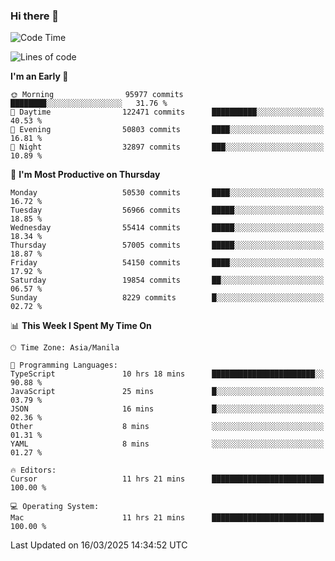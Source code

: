 ### Hi there 👋

<!--START_SECTION:waka-->
![Code Time](http://img.shields.io/badge/Code%20Time-5%2C934%20hrs%2024%20mins-blue)

![Lines of code](https://img.shields.io/badge/From%20Hello%20World%20I%27ve%20Written-117.8%20million%20lines%20of%20code-blue)

**I'm an Early 🐤** 

```text
🌞 Morning                95977 commits       ████████░░░░░░░░░░░░░░░░░   31.76 % 
🌆 Daytime                122471 commits      ██████████░░░░░░░░░░░░░░░   40.53 % 
🌃 Evening                50803 commits       ████░░░░░░░░░░░░░░░░░░░░░   16.81 % 
🌙 Night                  32897 commits       ███░░░░░░░░░░░░░░░░░░░░░░   10.89 % 
```
📅 **I'm Most Productive on Thursday** 

```text
Monday                   50530 commits       ████░░░░░░░░░░░░░░░░░░░░░   16.72 % 
Tuesday                  56966 commits       █████░░░░░░░░░░░░░░░░░░░░   18.85 % 
Wednesday                55414 commits       █████░░░░░░░░░░░░░░░░░░░░   18.34 % 
Thursday                 57005 commits       █████░░░░░░░░░░░░░░░░░░░░   18.87 % 
Friday                   54150 commits       ████░░░░░░░░░░░░░░░░░░░░░   17.92 % 
Saturday                 19854 commits       ██░░░░░░░░░░░░░░░░░░░░░░░   06.57 % 
Sunday                   8229 commits        █░░░░░░░░░░░░░░░░░░░░░░░░   02.72 % 
```


📊 **This Week I Spent My Time On** 

```text
🕑︎ Time Zone: Asia/Manila

💬 Programming Languages: 
TypeScript               10 hrs 18 mins      ███████████████████████░░   90.88 % 
JavaScript               25 mins             █░░░░░░░░░░░░░░░░░░░░░░░░   03.79 % 
JSON                     16 mins             █░░░░░░░░░░░░░░░░░░░░░░░░   02.36 % 
Other                    8 mins              ░░░░░░░░░░░░░░░░░░░░░░░░░   01.31 % 
YAML                     8 mins              ░░░░░░░░░░░░░░░░░░░░░░░░░   01.27 % 

🔥 Editors: 
Cursor                   11 hrs 21 mins      █████████████████████████   100.00 % 

💻 Operating System: 
Mac                      11 hrs 21 mins      █████████████████████████   100.00 % 
```


 Last Updated on 16/03/2025 14:34:52 UTC
<!--END_SECTION:waka-->


<!--
**rad182/rad182** is a ✨ _special_ ✨ repository because its `README.md` (this file) appears on your GitHub profile.

Here are some ideas to get you started:

- 🔭 I’m currently working on ...
- 🌱 I’m currently learning ...
- 👯 I’m looking to collaborate on ...
- 🤔 I’m looking for help with ...
- 💬 Ask me about ...
- 📫 How to reach me: ...
- 😄 Pronouns: ...
- ⚡ Fun fact: ...
-->
